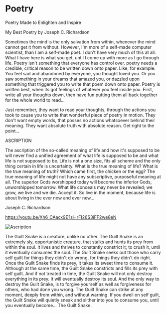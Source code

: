 # Poetry
Poetry Made to Enlighten and Inspire

My Best Poetry by Joseph C. Richardson

Sometimes the mind is the only salvation from within, whenever the mind cannot get it from without. However, I'm more of a self-made computer scientist, than I am a self-made poet. I don't have very much of this at all. What I have here is what you get, until I come up with more as I go through life. Poetry isn't something that everyone has control over. poetry needs a credible, critical reason to be written down onto paper. Like, for example: You feel sad and abandoned by everyone, you thought loved you. Or you saw something in your dreams that amazed you, or dazzled upon something that triggered you to write that poem down onto paper. Poetry is written best, when its got feelings of whatever you feel inside you. First, write all your thoughts down, then have fun putting them all back together for the whole world to read...

Just remember, they want to read your thoughts, through the actions you took to cause you to write that wonderful piece of poetry in motion. They don't want empty words, that posses no actions whatsoever behind their meaning. They want absolute truth with absolute reason. Get right to the point...

ASCRIPTION

The ascription of the so-called meaning of life and how it's supposed to be
will never find a unified agreement of what life is supposed to be and what
life is not supposed to be. Life is not a one size, fits all scheme and the only
thing certain in life is uncertainty. What is the true meaning of life? What is
the true meaning of truth? Which came first, the chicken or the egg? The true
meaning of life might not have any subscriptive, purposeful meaning at all.
The superior Gods worshipped today will become the inferior Gods, unworshipped
tomorrow. What life conceals may never be revealed; we grow, we live and
we die. Accept it. So live in the moment, because life is about living in the
ever now and ever new...

Joseph C. Richardson

https://youtu.be/Xh6_CAacx9E?si=rFI26S3iFF2we8eN

![Ascription](https://github.com/user-attachments/assets/6cae38f3-ba8f-4087-bdca-0ce9e1f981f3)

The Guilt Snake is a creature, unlike no other. The Guilt Snake is an extremely sly,
opportunistic creature, that stalks and hunts its prey from within the soul. It lives
and thrives to constantly constrict it; to crush it, until it eventually consumes the
soul. The Guilt Snake seeks out those who carry self guilt for things they didn't do
wrong, for things they didn't do right. Once the Guilt Snake finds its prey, it takes
its sweet time to consume it. Although at the same time, the Guilt Snake constricts
and fills its prey with self guilt. And if not treated in time, the Guilt Snake will
not only destroy everything in its prey. It will eventually destroy its soul. And the
only way to destroy the Guilt Snake, is to forgive yourself as well as forgiveness for
others, who had done you wrong. The Guilt Snake can strike at any moment, deeply from
within, and without warning. If you dwell on self guilt, the Guilt Snake will quietly
sneak and slither into you to consume you, until you eventually become... The Guilt Snake.
